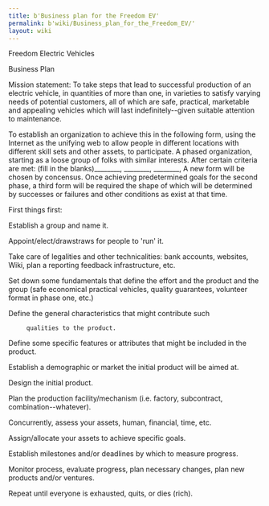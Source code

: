 ```yaml
---
title: b'Business plan for the Freedom EV'
permalink: b'wiki/Business_plan_for_the_Freedom_EV/'
layout: wiki
---
```


Freedom Electric Vehicles

Business Plan

Mission statement: To take steps that lead to successful production of
an electric vehicle, in quantities of more than one, in varieties to
satisfy varying needs of potential customers, all of which are safe,
practical, marketable and appealing vehicles which will last
indefinitely--given suitable attention to maintenance.

To establish an organization to achieve this in the following form,
using the Internet as the unifying web to allow people in different
locations with different skill sets and other assets, to participate. A
phased organization, starting as a loose group of folks with similar
interests. After certain criteria are met: (fill in the
blanks)\_\_\_\_\_\_\_\_, \_\_\_\_\_\_\_\_, \_\_\_\_\_\_\_\_, A new form
will be chosen by concensus. Once achieving predetermined goals for the
second phase, a third form will be required the shape of which will be
determined by successes or failures and other conditions as exist at
that time.

First things first:

Establish a group and name it.

Appoint/elect/drawstraws for people to 'run' it.

Take care of legalities and other technicalities: bank accounts,
websites, Wiki, plan a reporting feedback infrastructure, etc.

Set down some fundamentals that define the effort and the product and
the group (safe economical practical vehicles, quality guarantees,
volunteer format in phase one, etc.)

Define the general characteristics that might contribute such

`     qualities to the product.`

Define some specific features or attributes that might be included in
the product.

Establish a demographic or market the initial product will be aimed at.

Design the initial product.

Plan the production facility/mechanism (i.e. factory, subcontract,
combination--whatever).

Concurrently, assess your assets, human, financial, time, etc.

Assign/allocate your assets to achieve specific goals.

Establish milestones and/or deadlines by which to measure progress.

Monitor process, evaluate progress, plan necessary changes, plan new
products and/or ventures.

Repeat until everyone is exhausted, quits, or dies (rich).
